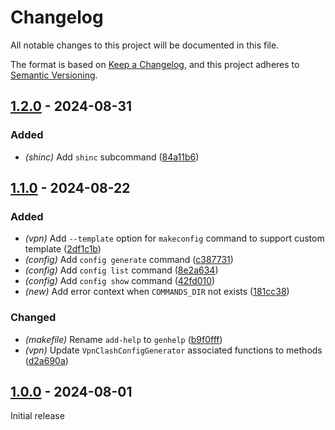 # Changelog

All notable changes to this project will be documented in this file.

The format is based on [Keep a Changelog](https://keepachangelog.com/en/1.0.0/),
and this project adheres to [Semantic Versioning](https://semver.org/spec/v2.0.0.html).

## [1.2.0] - 2024-08-31

### Added

- *(shinc)* Add `shinc` subcommand ([84a11b6](https://github.com/druagoon/icli-rs/commit/84a11b68ea58a68912f584d1ab28ff0cfc446563))

## [1.1.0] - 2024-08-22

### Added

- *(vpn)* Add `--template` option for `makeconfig` command to support custom template ([2df1c1b](https://github.com/druagoon/icli-rs/commit/2df1c1b37d037f4b420fbd1bbed3c9d9f6c3a493))
- *(config)* Add `config generate` command ([c387731](https://github.com/druagoon/icli-rs/commit/c38773192e038a482ca48be1d0283e92a3bc2820))
- *(config)* Add `config list` command ([8e2a634](https://github.com/druagoon/icli-rs/commit/8e2a6349b9909739ee3aa537948d0669c8b979a7))
- *(config)* Add `config show` command ([42fd010](https://github.com/druagoon/icli-rs/commit/42fd010974d5456513dbcc38744430b162557ccf))
- *(new)* Add error context when `COMMANDS_DIR` not exists ([181cc38](https://github.com/druagoon/icli-rs/commit/181cc388564cbb8ab54cdb9e0b31dbf13614d33b))

### Changed

- *(makefile)* Rename `add-help` to `genhelp` ([b9f0fff](https://github.com/druagoon/icli-rs/commit/b9f0fff95ba90a00718021afef917728026056ff))
- *(vpn)* Update `VpnClashConfigGenerator` associated functions to methods ([d2a690a](https://github.com/druagoon/icli-rs/commit/d2a690a6d57d3bc3bcb9ba3afcf52b1a68b8bbdc))

## [1.0.0] - 2024-08-01

Initial release

[1.2.0]: https://github.com/druagoon/icli-rs/compare/v1.1.0..v1.2.0
[1.1.0]: https://github.com/druagoon/icli-rs/compare/v1.0.0..v1.1.0
[1.0.0]: https://github.com/druagoon/icli-rs/releases/tag/v1.0.0

<!-- generated by git-cliff -->
